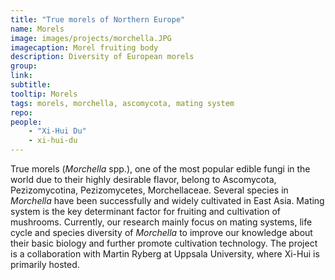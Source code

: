 ```yaml
---
title: "True morels of Northern Europe"
name: Morels
image: images/projects/morchella.JPG
imagecaption: Morel fruiting body
description: Diversity of European morels
group: 
link: 
subtitle: 
tooltip: Morels
tags: morels, morchella, ascomycota, mating system
repo: 
people:
    - "Xi-Hui Du"
    - xi-hui-du
---
```


True morels (_Morchella_ spp.), one of the most popular edible fungi in the world due to their highly desirable flavor, belong to Ascomycota, Pezizomycotina, Pezizomycetes, Morchellaceae. Several species in _Morchella_ have been successfully and widely cultivated in East Asia. Mating system is the key determinant factor for fruiting and cultivation of mushrooms. Currently, our research mainly focus on mating systems, life cycle and species diversity of _Morchella_ to improve our knowledge about their basic biology and further promote cultivation technology. The project is a collaboration with Martin Ryberg at Uppsala University, where Xi-Hui is primarily hosted.